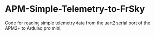 APM-Simple-Telemetry-to-FrSky
=============================
Code for reading simple telemetry data from the uart2 serial port of the APM2+ to Arduino pro mini.
